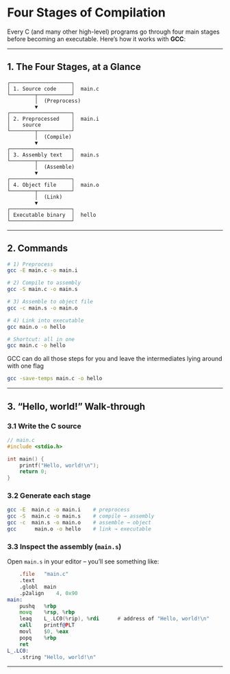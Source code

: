 # Four Stages of Compilation 

Every C (and many other high-level) programs go through four main stages before becoming an executable. Here’s how it works with **GCC**:

---

## 1. The Four Stages, at a Glance

```text
┌────────────────────┐
│ 1. Source code     │  main.c
└────────┬───────────┘
         │  (Preprocess)
         ▼
┌────────────────────┐
│ 2. Preprocessed    │  main.i
│    source          │
└────────┬───────────┘
         │  (Compile)
         ▼
┌────────────────────┐
│ 3. Assembly text   │  main.s
└────────┬───────────┘
         │  (Assemble)
         ▼
┌────────────────────┐
│ 4. Object file     │  main.o
└────────┬───────────┘
         │  (Link)
         ▼
┌────────────────────┐
│ Executable binary  │  hello
└────────────────────┘
```

---

## 2. Commands

```bash
# 1) Preprocess
gcc -E main.c -o main.i

# 2) Compile to assembly
gcc -S main.c -o main.s

# 3) Assemble to object file
gcc -c main.s -o main.o

# 4) Link into executable
gcc main.o -o hello

# Shortcut: all in one
gcc main.c -o hello
```
GCC can do all those steps for you and leave the intermediates lying around with one flag

```bash
gcc -save-temps main.c -o hello
```
---

## 3. “Hello, world!” Walk‑through

### 3.1 Write the C source

```c
// main.c
#include <stdio.h>

int main() {
    printf("Hello, world!\n");
    return 0;
}
```

### 3.2 Generate each stage

```bash
gcc -E  main.c -o main.i    # preprocess
gcc -S  main.c -o main.s    # compile → assembly
gcc -c  main.s -o main.o    # assemble → object
gcc      main.o -o hello    # link → executable
```

### 3.3 Inspect the assembly (`main.s`)

Open `main.s` in your editor – you’ll see something like:

```asm
	.file	"main.c"
	.text
	.globl	main
	.p2align	4, 0x90
main:
	pushq	%rbp
	movq	%rsp, %rbp
	leaq	L_.LC0(%rip), %rdi      # address of "Hello, world!\n"
	call	printf@PLT
	movl	$0, %eax
	popq	%rbp
	ret
L_.LC0:
	.string	"Hello, world!\n"
```

---




